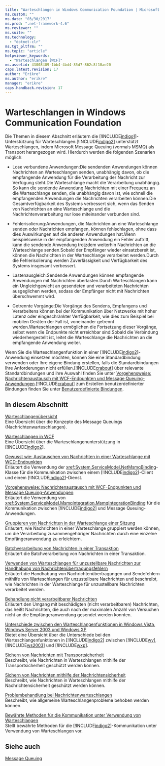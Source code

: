 ```yaml
---
title: "Warteschlangen in Windows Communication Foundation | Microsoft Docs"
ms.custom: ""
ms.date: "03/30/2017"
ms.prod: ".net-framework-4.6"
ms.reviewer: ""
ms.suite: ""
ms.technology: 
  - "dotnet-clr"
ms.tgt_pltfrm: ""
ms.topic: "article"
helpviewer_keywords: 
  - "Warteschlangen [WCF]"
ms.assetid: 43008409-1bb4-4bd4-85d7-862c8f10ae20
caps.latest.revision: 17
author: "Erikre"
ms.author: "erikre"
manager: "erikre"
caps.handback.revision: 17
---
```

# Warteschlangen in Windows Communication Foundation
Die Themen in diesem Abschnitt erläutern die [!INCLUDE[indigo1](../../../../includes/indigo1-md.md)]\-Unterstützung für Warteschlangen.[!INCLUDE[indigo2](../../../../includes/indigo2-md.md)] unterstützt Warteschlangen, indem Microsoft Message Queuing \(vormals MSMQ\) als Transport herangezogen wird. Hierdurch werden die folgenden Szenarien möglich:  
  
-   Lose verbundene Anwendungen:Die sendenden Anwendungen können Nachrichten an Warteschlangen senden, unabhängig davon, ob die empfangende Anwendung für die Verarbeitung der Nachricht zur Verfügung steht.Die Warteschlange macht die Verarbeitung unabhängig. So kann die sendende Anwendung Nachrichten mit einer Frequenz an die Warteschlange senden, die unabhängig davon ist, wie schnell die empfangenden Anwendungen die Nachrichten verarbeiten können.Die Gesamtverfügbarkeit des Systems verbessert sich, wenn das Senden von Nachrichten an eine Warteschlange und die Nachrichtenverarbeitung nur lose miteinander verbunden sind.  
  
-   Fehlerisolierung:Anwendungen, die Nachrichten an eine Warteschlange senden oder Nachrichten empfangen, können fehlschlagen, ohne dass dies Auswirkungen auf die anderen Anwendungen hat.Wenn beispielsweise in der empfangenden Anwendung ein Fehler auftritt, kann die sendende Anwendung trotzdem weiterhin Nachrichten an die Warteschlange senden.Sobald der Empfänger wieder einsatzbereit ist, können die Nachrichten in der Warteschlange verarbeitet werden.Durch die Fehlerisolierung werden Zuverlässigkeit und Verfügbarkeit des Systems insgesamt verbessert.  
  
-   Lastenausgleich:Sendende Anwendungen können empfangende Anwendungen mit Nachrichten überlasten.Durch Warteschlangen kann ein Ungleichgewicht an gesendeten und verarbeiteten Nachrichten ausgeglichen werden, sodass der Empfänger nicht mit Nachrichten überschwemmt wird.  
  
-   Getrennte Vorgänge:Die Vorgänge des Sendens, Empfangens und Verarbeitens können bei der Kommunikation über Netzwerke mit hoher Latenz oder eingeschränkter Verfügbarkeit, wie dies zum Beispiel bei mobilen Geräten der Fall ist, voneinander getrennt werden.Warteschlangen ermöglichen die Fortsetzung dieser Vorgänge, selbst wenn die Endpunkte nicht erreichbar sind.Sobald die Verbindung wiederhergestellt ist, leitet die Warteschlange die Nachrichten an die empfangende Anwendung weiter.  
  
 Wenn Sie die Warteschlangenfunktion in einer [!INCLUDE[indigo2](../../../../includes/indigo2-md.md)]\-Anwendung einsetzen möchten, können Sie eine Standardbindung verwenden oder Ihre eigene Bindung erstellen, falls die Standardbindungen Ihre Anforderungen nicht erfüllen.[!INCLUDE[crabout](../../../../includes/crabout-md.md)] über relevante Standardbindungen und ihre Auswahl finden Sie unter [Vorgehensweise: Nachrichtenaustausch mit WCF\-Endpunkten und Message Queuing\-Anwendungen](../../../../docs/framework/wcf/feature-details/how-to-exchange-messages-with-wcf-endpoints-and-message-queuing-applications.md).[!INCLUDE[crabout](../../../../includes/crabout-md.md)] zum Erstellen benutzerdefinierter Bindungen finden Sie unter [Benutzerdefinierte Bindungen](../../../../docs/framework/wcf/extending/custom-bindings.md).  
  
## In diesem Abschnitt  
 [Warteschlangenübersicht](../../../../docs/framework/wcf/feature-details/queues-overview.md)  
 Eine Übersicht über die Konzepte des Message Queuings \(Nachrichtenwarteschlangen\).  
  
 [Warteschlangen in WCF](../../../../docs/framework/wcf/feature-details/queuing-in-wcf.md)  
 Eine Übersicht über die Warteschlangenunterstützung in [!INCLUDE[indigo2](../../../../includes/indigo2-md.md)].  
  
 [Gewusst wie: Austauschen von Nachrichten in einer Warteschlange mit WCD\-Endpunkten](../../../../docs/framework/wcf/feature-details/how-to-exchange-queued-messages-with-wcf-endpoints.md)  
 Erläutert die Verwendung der <xref:System.ServiceModel.NetMsmqBinding>\-Klasse für die Kommunikation zwischen einem [!INCLUDE[indigo2](../../../../includes/indigo2-md.md)]\-Client und einem [!INCLUDE[indigo2](../../../../includes/indigo2-md.md)]\-Dienst.  
  
 [Vorgehensweise: Nachrichtenaustausch mit WCF\-Endpunkten und Message Queuing\-Anwendungen](../../../../docs/framework/wcf/feature-details/how-to-exchange-messages-with-wcf-endpoints-and-message-queuing-applications.md)  
 Erläutert die Verwendung von <xref:System.ServiceModel.MsmqIntegration.MsmqIntegrationBinding> für die Kommunikation zwischen [!INCLUDE[indigo2](../../../../includes/indigo2-md.md)] und Message Queuing\-Anwendungen.  
  
 [Gruppieren von Nachrichten in der Warteschlange einer Sitzung](../../../../docs/framework/wcf/feature-details/grouping-queued-messages-in-a-session.md)  
 Erläutert, wie Nachrichten in einer Warteschlange gruppiert werden können, um die Verarbeitung zusammengehöriger Nachrichten durch eine einzelne Empfängeranwendung zu erleichtern.  
  
 [Batchverarbeitung von Nachrichten in einer Transaktion](../../../../docs/framework/wcf/feature-details/batching-messages-in-a-transaction.md)  
 Erläutert die Batchverarbeitung von Nachrichten in einer Transaktion.  
  
 [Verwenden von Warteschlangen für unzustellbare Nachrichten zur Handhabung von Nachrichtenübertragungsfehlern](../../../../docs/framework/wcf/feature-details/using-dead-letter-queues-to-handle-message-transfer-failures.md)  
 Erläutert die Handhabung von Nachrichtenübertragungen und Sendefehlern mithilfe von Warteschlangen für unzustellbare Nachrichten und beschreibt, wie Nachrichten in der Warteschlange für unzustellbare Nachrichten verarbeitet werden.  
  
 [Behandlung nicht verarbeitbarer Nachrichten](../../../../docs/framework/wcf/feature-details/poison-message-handling.md)  
 Erläutert den Umgang mit beschädigten \(nicht verarbeitbaren\) Nachrichten, das heißt Nachrichten, die auch nach der maximalen Anzahl von Versuchen nicht an die Empfängeranwendung gesendet werden konnten.  
  
 [Unterschiede zwischen den Warteschlangenfunktionen in Windows Vista, Windows Server 2003 und Windows XP](../../../../docs/framework/wcf/feature-details/diff-in-queue-in-vista-server-2003-windows-xp.md)  
 Bietet eine Übersicht über die Unterschiede bei den Warteschlangenfunktionen in [!INCLUDE[indigo2](../../../../includes/indigo2-md.md)] zwischen [!INCLUDE[wv](../../../../includes/wv-md.md)], [!INCLUDE[ws2003](../../../../includes/ws2003-md.md)] und [!INCLUDE[wxp](../../../../includes/wxp-md.md)].  
  
 [Sichern von Nachrichten mit Transportsicherheit](../../../../docs/framework/wcf/feature-details/securing-messages-using-transport-security.md)  
 Beschreibt, wie Nachrichten in Warteschlangen mithilfe der Transportsicherheit geschützt werden können.  
  
 [Sichern von Nachrichten mithilfe der Nachrichtensicherheit](../../../../docs/framework/wcf/feature-details/securing-messages-using-message-security.md)  
 Beschreibt, wie Nachrichten in Warteschlangen mithilfe der Nachrichtensicherheit geschützt werden können.  
  
 [Problembehandlung bei Nachrichtenwarteschlangen](../../../../docs/framework/wcf/feature-details/troubleshooting-queued-messaging.md)  
 Beschreibt, wie allgemeine Warteschlangenprobleme behoben werden können.  
  
 [Bewährte Methoden für die Kommunikation unter Verwendung von Warteschlangen](../../../../docs/framework/wcf/feature-details/best-practices-for-queued-communication.md)  
 Stellt bewährte Methoden für die [!INCLUDE[indigo2](../../../../includes/indigo2-md.md)]\-Kommunikation unter Verwendung von Warteschlangen vor.  
  
## Siehe auch  
 [Message Queuing](http://msdn.microsoft.com/de-de/ff917e87-05d5-478f-9430-0f560675ece1)
